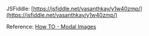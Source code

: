 JSFiddle: [https://jsfiddle.net/vasanthkay/y1w40zmp/](https://jsfiddle.net/vasanthkay/y1w40zmp/)

Reference: [How TO - Modal Images](http://www.w3schools.com/howto/howto_css_modal_images.asp)